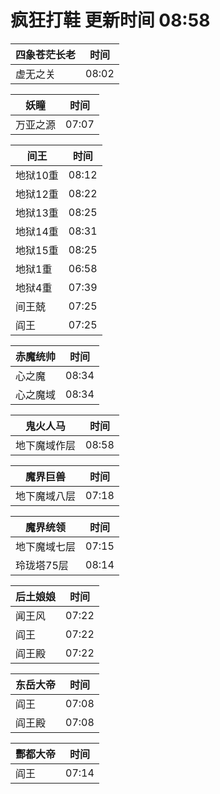 # 疯狂打鞋 更新时间 08:58

| 四象苍茫长老   | 时间    |
|--------|-------|
| 虚无之关 | 08:02 |

| 妖瞳   | 时间    |
|--------|-------|
| 万亚之源 | 07:07 |

| 间王   | 时间    |
|--------|-------|
| 地狱10重 | 08:12 |
| 地狱12重 | 08:22 |
| 地狱13重 | 08:25 |
| 地狱14重 | 08:31 |
| 地狱15重 | 08:25 |
| 地狱1重 | 06:58 |
| 地狱4重 | 07:39 |
| 间王兢 | 07:25 |
| 阎王 | 07:25 |

| 赤魔统帅   | 时间    |
|--------|-------|
| 心之魔 | 08:34 |
| 心之魔域 | 08:34 |

| 鬼火人马   | 时间    |
|--------|-------|
| 地下魔域作层 | 08:58 |

| 魔界巨兽   | 时间    |
|--------|-------|
| 地下魔域八层 | 07:18 |

| 魔界统领   | 时间    |
|--------|-------|
| 地下魔域七层 | 07:15 |
| 玲珑塔75层 | 08:14 |

| 后土娘娘   | 时间    |
|--------|-------|
| 闻王风 | 07:22 |
| 阎王 | 07:22 |
| 阎王殿 | 07:22 |

| 东岳大帝   | 时间    |
|--------|-------|
| 阎王 | 07:08 |
| 阎王殿 | 07:08 |

| 酆都大帝   | 时间    |
|--------|-------|
| 阎王 | 07:14 |